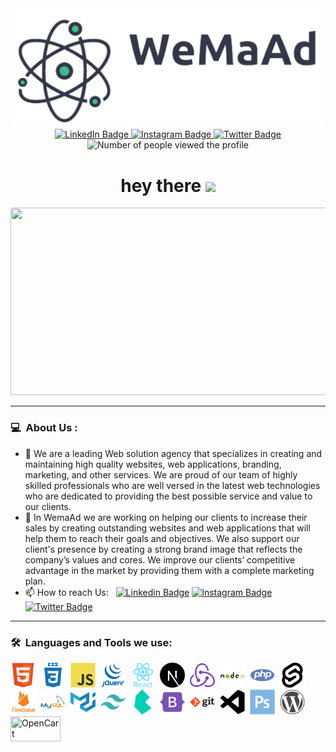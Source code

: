 <!-- add the logo -->


<div id="header" align="center">
  <img src="WeMaAd_logo- high resolution.png" alt="WeMaAd logo" width="500"/>
</div>
<div id="badges" align="center">
  <a href="https://www.linkedin.com/company/wemaad/">
    <img src="https://img.shields.io/badge/LinkedIn-blue?style=for-the-badge&logo=linkedin&logoColor=white" alt="LinkedIn Badge"/>
  </a>
  <a href="https://www.instagram.com/wemaad.llc/">
    <img src="https://img.shields.io/badge/Instagram-red?style=for-the-badge&logo=instagram&logoColor=white" alt="Instagram Badge"/>
  </a>
  <a href="https://twitter.com/WemaadL">
    <img src="https://img.shields.io/badge/Twitter-blue?style=for-the-badge&logo=twitter&logoColor=white" alt="Twitter Badge"/>
  </a>
</div>
<div align="center">
  <img src="https://komarev.com/ghpvc/?username=WeMaAd&style=flat-square&color=blue" alt="Number of people viewed the profile"/>
</div>
<h1 align="center">hey there <img src="https://media.giphy.com/media/hvRJCLFzcasrR4ia7z/giphy.gif" width="40"></h1>
<div align="center">
  <img src="https://media.giphy.com/media/dWesBcTLavkZuG35MI/giphy.gif" width="600" height="300"/>
</div>

---

### :computer: &nbsp;About Us :

- 🔭 We are a leading Web solution agency that specializes in creating and maintaining high quality websites, web applications, branding, marketing, and other services. We are proud of our team of highly skilled professionals who are well versed in the latest web technologies who are dedicated to providing the best possible service and value to our clients.
- 🌱 In WemaAd we are working on helping our clients to increase their sales by creating outstanding websites and web applications that will help them to reach their goals and objectives. We also support our client's presence by creating a strong brand image that reflects the company’s values and cores. We improve our clients’ competitive advantage in the market by providing them with a complete marketing plan. 
- 📫 How to reach Us: &nbsp; [![Linkedin Badge](https://img.shields.io/badge/-WeMaAd-blue?style=flat&logo=Linkedin&logoColor=white)](https://www.linkedin.com/company/wemaad/) [![Instagram Badge](https://img.shields.io/badge/-WeMaAd-red?style=flat&logo=Instagram&logoColor=white)](https://www.linkedin.com/in/eng-abdullah2016) [![Twitter Badge](https://img.shields.io/badge/-WeMaAd-blue?style=flat&logo=Twitter&logoColor=white)](https://www.linkedin.com/in/eng-abdullah2016)

---

### 🛠 &nbsp;Languages and Tools we use:

<p>
<img src="https://github.com/devicons/devicon/blob/master/icons/html5/html5-original.svg" title="HTML5" alt="HTML" width="40" height="40"/>&nbsp;
<img src="https://github.com/devicons/devicon/blob/master/icons/css3/css3-plain-wordmark.svg"  title="CSS3" alt="CSS" width="40" height="40"/>&nbsp;
<img src="https://github.com/devicons/devicon/blob/master/icons/javascript/javascript-original.svg" title="JavaScript" alt="JavaScript" width="40" height="40"/>&nbsp;
<img src="https://github.com/devicons/devicon/blob/master/icons/jquery/jquery-plain-wordmark.svg" title="JQuery" alt="JQuery" width="40" height="40"/>&nbsp;
<img src="https://github.com/devicons/devicon/blob/master/icons/react/react-original-wordmark.svg" title="React" alt="React" width="40" height="40"/>&nbsp;
<img src="https://github.com/devicons/devicon/blob/master/icons/nextjs/nextjs-original.svg" title="NextJs" **alt="NextJs" width="40" height="40"/>&nbsp;
<img src="https://github.com/devicons/devicon/blob/master/icons/redux/redux-original.svg" title="Redux" alt="Redux " width="40" height="40"/>&nbsp;
<img src="https://github.com/devicons/devicon/blob/master/icons/nodejs/nodejs-original-wordmark.svg" title="NodeJS" alt="NodeJS" width="40" height="40"/>&nbsp;
<img src="https://github.com/devicons/devicon/blob/master/icons/php/php-plain.svg" title="php" alt="php" width="40" height="40"/>&nbsp; 
<img src="https://github.com/devicons/devicon/blob/master/icons/svelte/svelte-plain.svg" title="Svelte" **alt="Svelte" width="40" height="40"/>&nbsp;
<img src="https://github.com/devicons/devicon/blob/master/icons/firebase/firebase-plain-wordmark.svg" title="Firebase" alt="Firebase" width="40" height="40"/>&nbsp;
<img src="https://github.com/devicons/devicon/blob/master/icons/mysql/mysql-original-wordmark.svg" title="MySQL"  alt="MySQL" width="40" height="40"/>&nbsp;
<img src="https://github.com/devicons/devicon/blob/master/icons/materialui/materialui-original.svg" title="Material UI" alt="Material UI" width="40"height="40"/>&nbsp;
<img src="https://github.com/devicons/devicon/blob/master/icons/tailwindcss/tailwindcss-plain.svg" title="Tailwind CSS" alt="Tailwind CSS"width="40"height="40"/>&nbsp; 
<img src="https://github.com/devicons/devicon/blob/master/icons/bulma/bulma-plain.svg" title="Bulma" **alt="Bulma" width="40" height="40"/>&nbsp;
<img src="https://github.com/devicons/devicon/blob/master/icons/bootstrap/bootstrap-plain.svg" title="Bootstrap" **alt="Bootstrap" width="40" height="40"/>&nbsp;
<img src="https://github.com/devicons/devicon/blob/master/icons/git/git-original-wordmark.svg" title="Git" **alt="Git" width="40" height="40"/>&nbsp;
<img src="https://github.com/devicons/devicon/blob/master/icons/vscode/vscode-plain.svg" title="VSCode" **alt="VSCode" width="40" height="40"/>&nbsp;
<img src="https://github.com/devicons/devicon/blob/master/icons/photoshop/photoshop-plain.svg" title="Photoshop" **alt="Photoshop" width="40" height="40"/>&nbsp;
<img src="https://github.com/devicons/devicon/blob/master/icons/wordpress/wordpress-plain.svg" title="Wordpress" **alt="Wordpress" width="40" height="40"/>&nbsp;  
<img src="https://upload.wikimedia.org/wikipedia/commons/6/63/OpenCart_logo.svg" title="OpenCart" **alt="OpenCart" width="80" height="40"/>&nbsp;
</p>

<!-- ---

### :fire: My Stats :

[![GitHub Streak](http://github-readme-streak-stats.herokuapp.com?user=Dark-Developer93&theme=dark&background=000000)](https://git.io/streak-stats)

[![Abdullah's GitHub stats](https://github-readme-stats.vercel.app/api?username=Dark-Developer93&count_private=true&show_icons=true&theme=dark)](https://github.com/Dark-Developer93/github-readme-stats)

GitHub Daily Streak Stats  |  GitHub Detailed info
:-------------------------:|:-------------------------:
[![GitHub Streak](http://github-readme-streak-stats.herokuapp.com?user=Dark-Developer93&theme=gotham&hide_border=true)](https://git.io/streak-stats)  |  [![Abdullah's GitHub stats](https://github-readme-stats.vercel.app/api?username=Dark-Developer93&count_private=true&show_icons=true&theme=gotham&hide_border=true)](https://github.com/Dark-Developer93/github-readme-stats)

[![Top Langs](https://github-readme-stats.vercel.app/api/top-langs/?username=Dark-Developer93&layout=compact&theme=gotham&hide_border=true)](https://github.com/anuraghazra/github-readme-stats) -->

